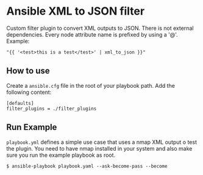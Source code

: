 # Ansible XML to JSON filter

Custom filter plugin to convert XML outputs to JSON. There is not external 
dependencies. Every node attribute name is prefixed by using a '@'. 
Example:

```
"{{ '<test>this is a test</test>' | xml_to_json }}"
```

## How to use

Create a `ansible.cfg` file in the root of your playbook path. Add the following
content: 

```
[defaults]
filter_plugins = ./filter_plugins
```

## Run Example

`playbook.yml` defines a simple use case that uses a nmap XML output o test the
plugin. You need to have nmap installed in your system and also make sure you
run the example playbook as root.

```
$ ansible-playbook playbook.yaml --ask-become-pass --become
```

